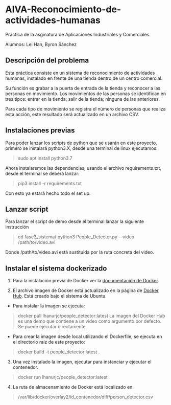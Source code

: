 # AIVA-Reconocimiento-de-actividades-humanas

Práctica de la asginatura de Aplicaciones Industriales y Comerciales.

Alumnos: Lei Han, Byron Sánchez

Descripción del problema
--------------
Esta práctica consiste en un sistema de reconocimiento de actividades humanas, instalado en frente de una tienda dentro de un centro comercial.

Su función es grabar a la puerta de entrada de la tienda y reconocer a las personas en movimiento. Los movimientos de las personas se identifican en tres tipos: entrar en la tienda; salir de la tienda; ninguna de las anteriores. 

Para cada tipo de movimiento se registra el número de personas que realiza esta acción, este resultado será actualizado en un archivo CSV.


Instalaciones previas
------------
Para poder lanzar los scripts de python que se usarán en este proyecto, primero se instalará python3.X, desde una terminal de linux ejecutamos:

>sudo apt install python3.7

Ahora instalaremos las dependencias, usando el archivo requirements.txt, desde el terminal se deberá lanzar:

>pip3 install -r requirements.txt

Con esto ya estará hecho todo el set up.

Lanzar script
------------
Para lanzar el script de demo desde el terminal lanzar la siguiente instrucción
>cd fase3_sistema/
>python3 People_Detector.py --video /path/to/video.avi

Donde /path/to/video.avi está sustituida por la ruta concreta del video.


Instalar el sistema dockerizado
------------
1. Para la instalación previa de Docker ver la [documentación de Docker](https://docs.docker.com/engine/install/).

2. El archivo imagen de Docker está actualizado en la página de [Docker Hub](https://hub.docker.com/r/lhanurjc/people_detector). Está creado bajo el sistema de Ubuntu.

 - Para instalar la imagen se ejecuta:
>docker pull lhanurjc/people_detector:latest
La imagen del Docker Hub es una demo que contiene a un video como argumento por defecto. Se puede ejecutar directamente.

 - Para crear la imagen desde local utilizando el Dockerfile, se ejecuta en el directorio raíz de este proyecto:
>docker build -t people_detector:latest .

3. Una vez instalado la imagen, ejecutar para instanciar y ejecutar el contenedor.
>docker run lhanurjc/people_detector:latest

4. La ruta de almacenamiento de Docker está localizado en:
>/var/lib/docker/overlay2/id_contenedor/diff/person_detector.csv

